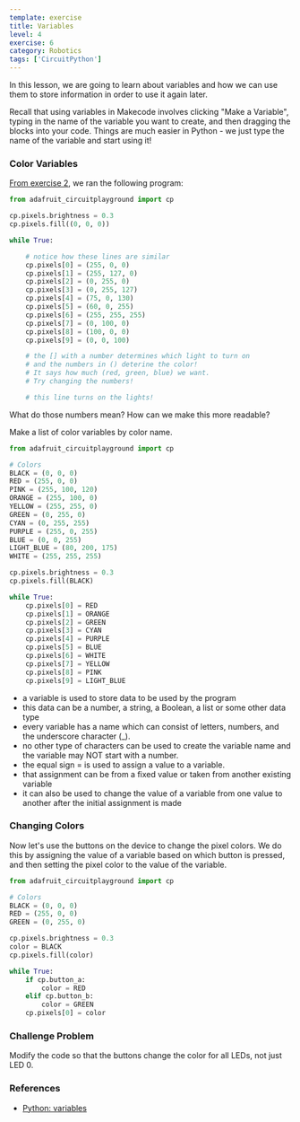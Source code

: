 ```yaml
---
template: exercise
title: Variables
level: 4
exercise: 6
category: Robotics
tags: ['CircuitPython']
---
```


In this lesson, we are going to learn about variables and how we can use them to store information in order to use it again later.

Recall that using variables in Makecode involves clicking "Make a Variable", typing in the name of the variable you want to create, and then dragging the blocks into your code. Things are much easier in Python - we just type the name of the variable and start using it!

### Color Variables

[From exercise 2](../E2), we ran the following program:

```python
from adafruit_circuitplayground import cp

cp.pixels.brightness = 0.3
cp.pixels.fill((0, 0, 0))

while True:

    # notice how these lines are similar
    cp.pixels[0] = (255, 0, 0)
    cp.pixels[1] = (255, 127, 0)
    cp.pixels[2] = (0, 255, 0)
    cp.pixels[3] = (0, 255, 127)
    cp.pixels[4] = (75, 0, 130)
    cp.pixels[5] = (60, 0, 255)
    cp.pixels[6] = (255, 255, 255)
    cp.pixels[7] = (0, 100, 0)
    cp.pixels[8] = (100, 0, 0)
    cp.pixels[9] = (0, 0, 100)

    # the [] with a number determines which light to turn on
    # and the numbers in () deterine the color!
    # It says how much (red, green, blue) we want.
    # Try changing the numbers!

    # this line turns on the lights!
```

What do those numbers mean? How can we make this more readable?

Make a list of color variables by color name.

```python
from adafruit_circuitplayground import cp

# Colors
BLACK = (0, 0, 0)
RED = (255, 0, 0)
PINK = (255, 100, 120)
ORANGE = (255, 100, 0)
YELLOW = (255, 255, 0)
GREEN = (0, 255, 0)
CYAN = (0, 255, 255)
PURPLE = (255, 0, 255)
BLUE = (0, 0, 255)
LIGHT_BLUE = (80, 200, 175)
WHITE = (255, 255, 255)

cp.pixels.brightness = 0.3
cp.pixels.fill(BLACK)

while True:
    cp.pixels[0] = RED
    cp.pixels[1] = ORANGE
    cp.pixels[2] = GREEN
    cp.pixels[3] = CYAN
    cp.pixels[4] = PURPLE
    cp.pixels[5] = BLUE
    cp.pixels[6] = WHITE
    cp.pixels[7] = YELLOW
    cp.pixels[8] = PINK
    cp.pixels[9] = LIGHT_BLUE
```

- a variable is used to store data to be used by the program
- this data can be a number, a string, a Boolean, a list or some other data type
- every variable has a name which can consist of letters, numbers, and the underscore character (\_).
- no other type of characters can be used to create the variable name and the variable may NOT start with a number.
- the equal sign = is used to assign a value to a variable.
- that assignment can be from a fixed value or taken from another existing variable
- it can also be used to change the value of a variable from one value to another after the initial assignment is made

### Changing Colors

Now let's use the buttons on the device to change the pixel colors. We do this by assigning the value of a variable based on which button is pressed, and then setting the pixel color to the value of the variable.

```python
from adafruit_circuitplayground import cp

# Colors
BLACK = (0, 0, 0)
RED = (255, 0, 0)
GREEN = (0, 255, 0)

cp.pixels.brightness = 0.3
color = BLACK
cp.pixels.fill(color)

while True:
    if cp.button_a:
        color = RED
    elif cp.button_b:
        color = GREEN
    cp.pixels[0] = color
```

### Challenge Problem

Modify the code so that the buttons change the color for all LEDs, not just LED 0.

### References

- [Python: variables](https://www.w3schools.com/python/python_variables.asp)
